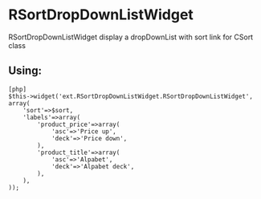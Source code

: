 RSortDropDownListWidget
===============
RSortDropDownListWidget display a dropDownList with sort link for CSort class

Using:
-----
~~~
[php]
$this->widget('ext.RSortDropDownListWidget.RSortDropDownListWidget', array(
	'sort'=>$sort,
	'labels'=>array(
		'product_price'=>array(
			'asc'=>'Price up',
			'deck'=>'Price down',
		),
		'product_title'=>array(
			'asc'=>'Alpabet',
			'deck'=>'Alpabet deck',
		),
	),
));
~~~
